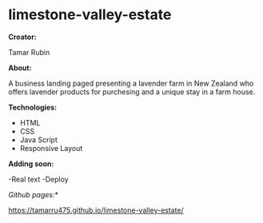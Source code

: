# limestone-valley-estate

**Creator:**

Tamar Rubin

**About:**

A business landing paged presenting a lavender farm in New Zealand who offers lavender products for purchesing and a unique stay in a farm house.

**Technologies:**

- HTML
- CSS
- Java Script
- Responsive Layout

**Adding soon:**

-Real text
-Deploy

*Github pages:**
 
 https://tamarru475.github.io/limestone-valley-estate/
